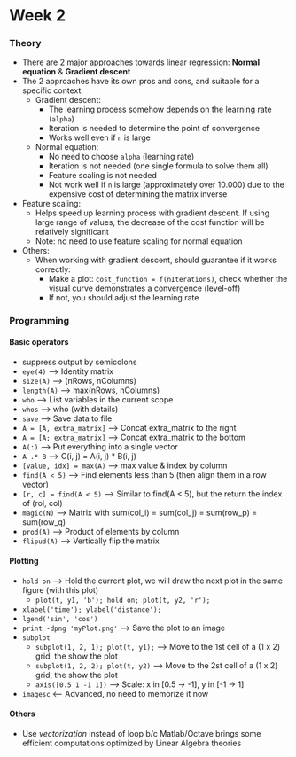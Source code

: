 Week 2
================

### Theory

- There are 2 major approaches towards linear regression: **Normal equation** & **Gradient descent**
- The 2 approaches have its own pros and cons, and suitable for a specific context:
	- Gradient descent:
		+ The learning process somehow depends on the learning rate (`alpha`)
		+ Iteration is needed to determine the point of convergence
		+ Works well even if `n` is large
	- Normal equation:
		+ No need to choose `alpha` (learning rate)
		+ Iteration is not needed (one single formula to solve them all)
		+ Feature scaling is not needed
		+ Not work well if `n` is large (approximately over 10.000) due to the expensive cost of determining the matrix inverse	
- Feature scaling:
	- Helps speed up learning process with gradient descent. If using large range of values, the decrease of the cost function will be relatively significant
	- Note: no need to use feature scaling for normal equation
- Others:
	- When working with gradient descent, should guarantee if it works correctly:
		+ Make a plot: `cost_function = f(nIterations)`, check whether the visual curve demonstrates a convergence (level-off)
		+ If not, you should adjust the learning rate

### Programming
#### Basic operators
- suppress output by semicolons
- `eye(4)`		--> Identity matrix
- `size(A)`		--> (nRows, nColumns)
- `length(A)`	--> max(nRows, nColumns)
- `who` 		--> List variables in the current scope
- `whos` 		--> who (with details)
- `save`		--> Save data to file
- `A = [A, extra_matrix]`		--> Concat extra_matrix to the right
- `A = [A; extra_matrix]`		--> Concat extra_matrix to the bottom
- `A(:)`		--> Put everything into a single vector
- `A .* B` 		--> C(i, j) = A(i, j) * B(i, j)
- `[value, idx] = max(A)`	--> max value & index by column
- `find(A < 5)`				--> Find elements less than 5 (then align them in a row vector)
- `[r, c] = find(A < 5)`	--> Similar to find(A < 5), but the return the index of (rol, col)
- `magic(N)`		--> Matrix with sum(col_i) = sum(col_j) = sum(row_p) = sum(row_q)
- `prod(A)`		--> Product of elements by column
- `flipud(A)`		--> Vertically flip the matrix

#### Plotting
- `hold on` 		--> Hold the current plot, we will draw the next plot in the same figure (with this plot)
	+ `plot(t, y1, 'b'); hold on; plot(t, y2, 'r');`
- `xlabel('time'); ylabel('distance');`
- `lgend('sin', 'cos')`
- `print -dpng 'myPlot.png'`	--> Save the plot to an image
- `subplot`
	+ `subplot(1, 2, 1); plot(t, y1);`	--> Move to the 1st cell of a (1 x 2) grid, the show the plot
	+ `subplot(1, 2, 2); plot(t, y2)`	--> Move to the 2st cell of a (1 x 2) grid, the show the plot
	+ `axis([0.5 1 -1 1])`				--> Scale: x in [0.5 -> -1], y in [-1 -> 1]
- `imagesc` <-- Advanced, no need to memorize it now

#### Others
- Use *vectorization* instead of loop b/c Matlab/Octave brings some efficient computations optimized by Linear Algebra theories